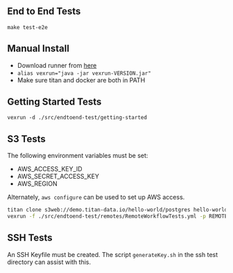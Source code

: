 ## End to End Tests

```
make test-e2e
```

## Manual Install

*   Download runner from [here](https://github.com/mcred/vexrun/releases)
*   `alias vexrun="java -jar vexrun-VERSION.jar"`
*   Make sure titan and docker are both in PATH

## Getting Started Tests
```
vexrun -d ./src/endtoend-test/getting-started
```

## S3 Tests
The following environment variables must be set:

* AWS_ACCESS_KEY_ID
* AWS_SECRET_ACCESS_KEY
* AWS_REGION

Alternately, `aws configure` can be used to set up AWS access. 

```bash
titan clone s3web://demo.titan-data.io/hello-world/postgres hello-world 
vexrun -f ./src/endtoend-test/remotes/RemoteWorkflowTests.yml -p REMOTE s3 -p URI s3://titan-data-cto/e2etest -p REPO hello-world
```

## SSH Tests
An SSH Keyfile must be created. The script `generateKey.sh` in the ssh test directory can assist with this. 

